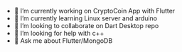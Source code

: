 
- 🔭 I’m currently working on CryptoCoin App with Flutter
- 🌱 I’m currently learning Linux server and arduino 
- 👯 I’m looking to collaborate on Dart Desktop repo
- 🤔 I’m looking for help with c++
- 💬 Ask me about Flutter/MongoDB
